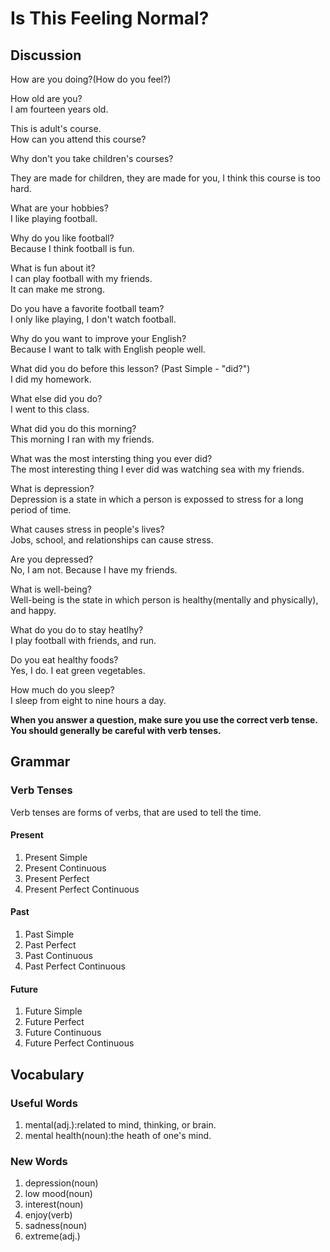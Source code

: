# Is This Feeling Normal?  
## Discussion
How are you doing?(How do you feel?)  

How old are you?  
I am fourteen years old.  

This is adult's course.  
How can you attend this course?  

Why don't you take children's courses?  

They are made for children, they are made for you, I think this course is too hard.  

What are your hobbies?  
I like playing football.  

Why do you like football?  
Because I think football is fun.  

What is fun about it?  
I can play football with my friends.  
It can make me strong.  

Do you have a favorite football team?  
I only like playing, I don't watch football.  

Why do you want to improve your English?  
Because I want to talk with English people well.  

What did you do before this lesson? (Past Simple - "did?")    
I did my homework.  

What else did you do?  
I went to this class.  

What did you do this morning?  
This morning I ran with my friends.  

What was the most intersting thing you ever did?  
The most interesting thing I ever did was watching sea with my friends.

What is depression?  
Depression is a state in which a person is expossed to stress for a long period of time.

What causes stress in people's lives?  
Jobs, school, and relationships can cause stress.  

Are you depressed?  
No, I am not. Because I have my friends.    

What is well-being?  
Well-being is the state in which person is healthy(mentally and physically), and happy.  

What do you do to stay heatlhy?  
I play football with friends, and run.  

Do you eat healthy foods?  
Yes, I do. I eat green vegetables.  

How much do you sleep?  
I sleep from eight to nine hours a day.  

**When you answer a question, make sure you use the correct verb tense. You should generally be careful with verb tenses.**

## Grammar
### Verb Tenses
Verb tenses are forms of verbs, that are used to tell the time.  

#### Present
1. Present Simple
1. Present Continuous
1. Present Perfect
1. Present Perfect Continuous

#### Past
1. Past Simple
1. Past Perfect
1. Past Continuous
1. Past Perfect Continuous

#### Future
1. Future Simple
1. Future Perfect
1. Future Continuous
1. Future Perfect Continuous

## Vocabulary
### Useful Words
1. mental(adj.):related to mind, thinking, or brain.
1. mental health(noun):the heath of one's mind.

### New Words
1. depression(noun)
1. low mood(noun)
1. interest(noun)
1. enjoy(verb)
1. sadness(noun)
1. extreme(adj.)
